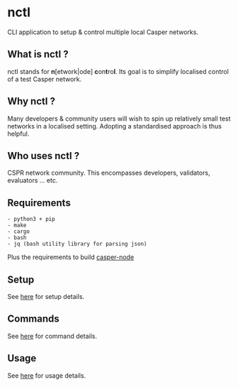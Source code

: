 nctl
===============

CLI application to setup & control multiple local Casper networks.

What is nctl ?
--------------------------------------

nctl stands for **n**[etwork|ode] **c**on**t**ro**l**.  Its goal is to simplify localised control of a test Casper network.

Why nctl ?
--------------------------------------

Many developers & community users will wish to spin up relatively small test networks in a localised setting.  Adopting a standardised approach is thus helpful.

Who uses nctl ?
--------------------------------------

CSPR network community.  This encompasses developers, validators, evaluators ... etc.


Requirements
--------------------------------------
    - python3 + pip
    - make
    - cargo
    - bash
    - jq (bash utility library for parsing json)


Plus the requirements to build [casper-node](https://github.com/CasperLabs/casper-node#pre-requisites-for-building)

Setup
--------------------------------------

See [here](docs/setup.md) for setup details.

Commands
--------------------------------------

See [here](docs/commands.md) for command details.

Usage
--------------------------------------

See [here](docs/usage.md) for usage details.
